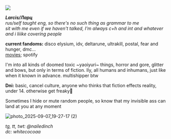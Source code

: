 ![](https://komarev.com/ghpvc/?username=nailedinch&color=e382c5)  

***Larcis/Ларц***  
*rus/self taught eng, so there's no such thing as grammar to me*   
*sit with me even if we haven't talked, I'm always c+h and int and whatever and i liiike covering people*      

**current fandoms:**
disco elysium, idv, deltarune, ultrakill, postal, fear and hunger, dmc...  
[movies](https://boxd.it/81CFL); spotify

I'm into all kinds of doomed toxic ~yaoiyuri~ things, horror and gore, glitter and bows, but only in terms of fiction. Ily, all humans and inhumans, just like when it known in advance. multishipper btw

**Dni:**
basic, cancel culture, anyone who thinks that fiction effects reality, under 14. otherwise get freaky💝 

Sometimes I hide or mute random people, so know that my invisible ass can land at you at any moment

![photo_2025-09-07_19-27-17 (2)](https://github.com/user-attachments/assets/17ab5f8e-549c-4c58-93e7-b23f0b475d79)

 *tg, tt, twt: @nailedinch*                                
*dc: whitecocoaa*  
